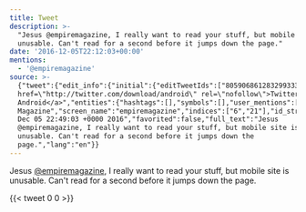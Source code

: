```yaml
---
title: Tweet
description: >-
  "Jesus @empiremagazine, I really want to read your stuff, but mobile site is
  unusable. Can't read for a second before it jumps down the page."
date: '2016-12-05T22:12:03+00:00'
mentions:
  - '@empiremagazine'
source: >-
  {"tweet":{"edit_info":{"initial":{"editTweetIds":["805906861283299333"],"editableUntil":"2016-12-05T23:49:03.412Z","editsRemaining":"5","isEditEligible":true}},"retweeted":false,"source":"<a
  href=\"http://twitter.com/download/android\" rel=\"nofollow\">Twitter for
  Android</a>","entities":{"hashtags":[],"symbols":[],"user_mentions":[{"name":"Empire
  Magazine","screen_name":"empiremagazine","indices":["6","21"],"id_str":"3646911","id":"3646911"}],"urls":[]},"display_text_range":["0","140"],"favorite_count":"0","id_str":"805906861283299333","truncated":false,"retweet_count":"0","id":"805906861283299333","created_at":"Mon
  Dec 05 22:49:03 +0000 2016","favorited":false,"full_text":"Jesus
  @empiremagazine, I really want to read your stuff, but mobile site is
  unusable. Can't read for a second before it jumps down the
  page.","lang":"en"}}
---
```

Jesus [@empiremagazine](https://twitter.com/@empiremagazine), I really want to read your stuff, but mobile site is unusable. Can't read for a second before it jumps down the page.
    
{{< tweet 0 0 >}}
    
